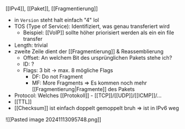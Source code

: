 [[IPv4]], [[Paket]], [[Fragmentierung]]

- in `Version` steht halt einfach "4" lol
- TOS (Type of Service): Identifiziert, was genau transferiert wird
	- Beispiel: [[VoIP]] sollte höher priorisiert werden als ein ein file transfer
- Length: trivial
- zweite Zeile dient der [[Fragmentierung]]  & Reassemblierung
	- Offset: An welchem Bit des ursprünglichen Pakets stehe ich?
	- ID: ?
	- Flags: 3 bit -> max. 8 mögliche Flags
		- DF: Do not Fragment
		- MF: More Fragments => Es kommen noch mehr [[Fragmentierung|Fragmente]] des Pakets
- Protocol: Welches  [[Protokoll]] - [[TCP]]/[[UDP]]/[[ICMP]]/...
- [[TTL]]
- [[Checksum]] ist einfach doppelt gemoppelt bruh => ist in IPv6 weg


![[Pasted image 20241113095748.png]]


